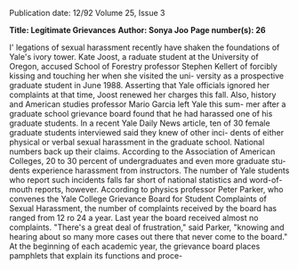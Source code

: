 Publication date: 12/92
Volume 25, Issue 3

**Title: Legitimate Grievances**
**Author: Sonya Joo**
**Page number(s): 26**

I' 
legations of sexual harassment recently have shaken 
the foundations of Yale's ivory tower. Kate Joost, a 
raduate student at the University of Oregon, 
accused School of Forestry professor Stephen Kellert of 
forcibly kissing and touching her when she visited the uni-
versity as a prospective graduate student in June 1988. 
Asserting that Yale officials ignored her complaints at that 
time, Joost renewed her charges this fall. Also, history and 
American studies professor Mario Garcia left Yale this sum-
mer after a graduate school grievance board found that he 
had harassed one of his graduate students. 
In a recent Yale Daily News article, ten of 30 female 
graduate students interviewed said they knew of other inci-
dents of either physical or verbal sexual harassment in the 
graduate school. National numbers back up their claims. 
According to the Association of American Colleges, 20 to 
30 percent of undergraduates and even more graduate stu-
dents experience harassment from instructors. 
The number of Yale students who report such incidents 
falls far short of national statistics and word-of-mouth 
reports, however. According to physics professor Peter 
Parker, who convenes the Yale College Grievance Board for 
Student Complaints of Sexual Harassment, the number of 
complaints received by the board has ranged from 12 ro 24 
a year. Last year the board received almost no complaints. 
"There's a great deal of frustration," said Parker, "knowing 
and hearing about so many more cases out there that never 
come to the board." 
At the beginning of each academic year, the grievance 
board places pamphlets that explain its functions and proce-